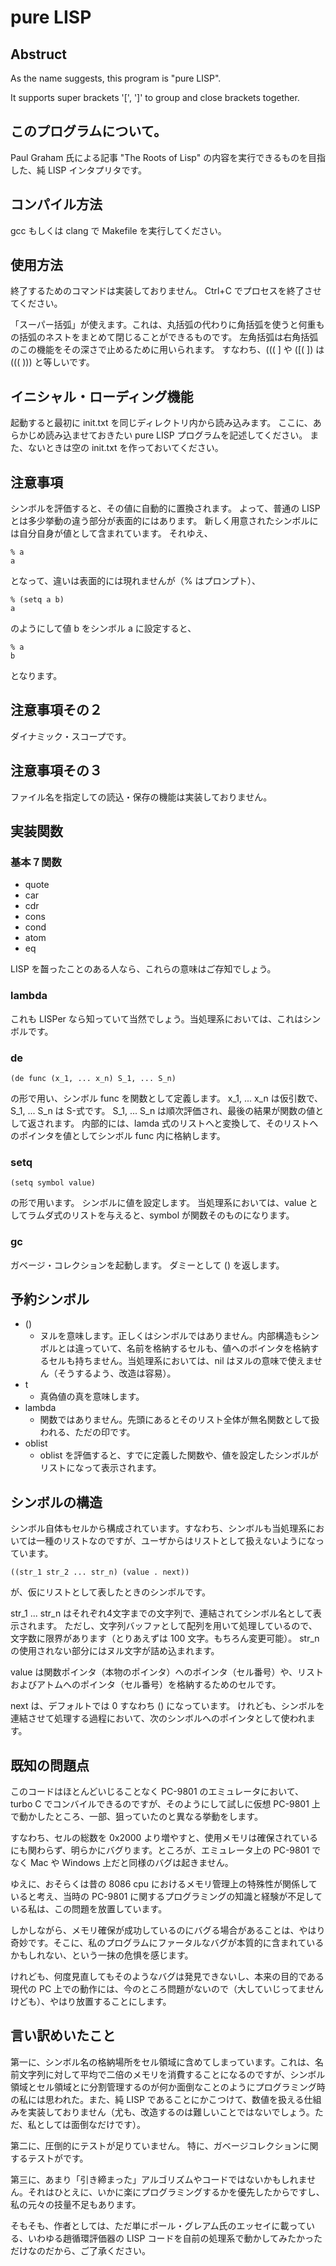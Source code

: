 # pure LISP

## Abstruct

As the name suggests, this program is "pure LISP".

It supports super brackets '[', ']' to group and close brackets together.

## このプログラムについて。

Paul Graham 氏による記事 "The Roots of Lisp" の内容を実行できるものを目指した、純 LISP インタプリタです。

## コンパイル方法

gcc もしくは clang で Makefile を実行してください。

## 使用方法

終了するためのコマンドは実装しておりません。
Ctrl+C でプロセスを終了させてください。

「スーパー括弧」が使えます。これは、丸括弧の代わりに角括弧を使うと何重もの括弧のネストをまとめて閉じることができるものです。
左角括弧は右角括弧のこの機能をその深さで止めるために用いられます。
すなわち、((( ] や ([( ]) は ((( ))) と等しいです。

## イニシャル・ローディング機能

起動すると最初に init.txt を同じディレクトリ内から読み込みます。
ここに、あらかじめ読み込ませておきたい pure LISP プログラムを記述してください。
また、ないときは空の init.txt を作っておいてください。

## 注意事項

シンボルを評価すると、その値に自動的に置換されます。
よって、普通の LISP とは多少挙動の違う部分が表面的にはあります。
新しく用意されたシンボルには自分自身が値として含まれています。
それゆえ、

    % a
    a

となって、違いは表面的には現れませんが（% はプロンプト）、

    % (setq a b)
    a

のようにして値 b をシンボル a に設定すると、

    % a
    b

となります。


## 注意事項その２

ダイナミック・スコープです。

## 注意事項その３

ファイル名を指定しての読込・保存の機能は実装しておりません。

## 実装関数

### 基本７関数

- quote
- car
- cdr
- cons
- cond
- atom
- eq

LISP を齧ったことのある人なら、これらの意味はご存知でしょう。

### lambda

これも LISPer なら知っていて当然でしょう。当処理系においては、これはシンボルです。

### de

    (de func (x_1, ... x_n) S_1, ... S_n)

の形で用い、シンボル func を関数として定義します。
x_1, ... x_n は仮引数で、S_1, ... S_n
は S-式です。
S_1, ... S_n は順次評価され、最後の結果が関数の値として返されます。
内部的には、lamda 式のリストへと変換して、そのリストへのポインタを値としてシンボル func 内に格納します。

### setq

    (setq symbol value)

の形で用います。
シンボルに値を設定します。
当処理系においては、value としてラムダ式のリストを与えると、symbol が関数そのものになります。

### gc

ガベージ・コレクションを起動します。
ダミーとして () を返します。

## 予約シンボル

- ()
    + ヌルを意味します。正しくはシンボルではありません。内部構造もシンボルとは違っていて、名前を格納するセルも、値へのボインタを格納するセルも持ちません。当処理系においては、nil はヌルの意味で使えません（そうするよう、改造は容易）。
- t
    + 真偽値の真を意味します。
- lambda
    + 関数ではありません。先頭にあるとそのリスト全体が無名関数として扱われる、ただの印です。
- oblist
    + oblist を評価すると、すでに定義した関数や、値を設定したシンボルがリストになって表示されます。

## シンボルの構造

シンボル自体もセルから構成されています。すなわち、シンボルも当処理系においては一種のリストなのですが、ユーザからはリストとして扱えないようになっています。

    ((str_1 str_2 ... str_n) (value . next))

が、仮にリストとして表したときのシンボルです。

str_1 ... str_n はそれぞれ4文字までの文字列で、連結されてシンボル名として表示されます。
ただし、文字列バッファとして配列を用いて処理しているので、文字数に限界があります（とりあえずは 100 文字。もちろん変更可能）。
str_n の使用されない部分にはヌル文字が詰め込まれます。

value は関数ポインタ（本物のポインタ）へのポインタ（セル番号）や、リストおよびアトムへのポインタ（セル番号）を格納するためのセルです。

next は、デフォルトでは 0 すなわち () になっています。
けれども、シンボルを連結させて処理する過程において、次のシンボルへのポインタとして使われます。

## 既知の問題点

このコードはほとんどいじることなく PC-9801 のエミュレータにおいて、turbo C でコンバイルできるのですが、そのようにして試しに仮想 PC-9801 上で動かしたところ、一部、狙っていたのと異なる挙動をします。

すなわち、セルの総数を 0x2000 より増やすと、使用メモリは確保されているにも関わらず、明らかにバグります。ところが、エミュレータ上の PC-9801 でなく Mac や Windows 上だと同様のバグは起きません。

ゆえに、おそらくは昔の 8086 cpu におけるメモリ管理上の特殊性が関係していると考え、当時の PC-9801 に関するプログラミングの知識と経験が不足している私は、この問題を放置しています。

しかしながら、メモリ確保が成功しているのにバグる場合があることは、やはり奇妙です。そこに、私のプログラムにファータルなバグが本質的に含まれているかもしれない、という一抹の危惧を感じます。

けれども、何度見直してもそのようなバグは発見できないし、本来の目的である現代の PC 上での動作には、今のところ問題がないので（大していじってませんけども）、やはり放置することにします。

## 言い訳めいたこと

第一に、シンボル名の格納場所をセル領域に含めてしまっています。これは、名前文字列に対して平均で二倍のメモリを消費することになるのですが、シンボル領域とセル領域とに分割管理するのが何か面倒なことのようにプログラミング時の私には思われた。また、純 LISP であることにかこつけて、数値を扱える仕組みを実装しておりません（尤も、改造するのは難しいことではないでしょう。ただ、私としては面倒なだけです）。

第二に、圧倒的にテストが足りていません。
特に、ガベージコレクションに関するテストがです。

第三に、あまり「引き締まった」アルゴリズムやコードではないかもしれません。それはひとえに、いかに楽にプログラミングするかを優先したからですし、私の元々の技量不足もあります。

そもそも、作者としては、ただ単にポール・グレアム氏のエッセイに載っている、いわゆる趙循環評価器の LISP コードを自前の処理系で動かしてみたかっただけなのだから、ご了承ください。
